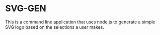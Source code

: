 # SVG-GEN
This is a command line application that uses node.js to generate a simple SVG logo based on the selections a user makes.
